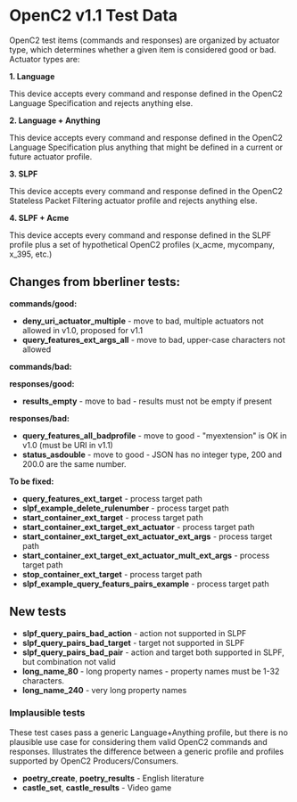 # OpenC2 v1.1 Test Data

OpenC2 test items (commands and responses) are organized by actuator type, which determines whether a given item
is considered good or bad. Actuator types are:

**1. Language**

This device accepts every command and response defined in the OpenC2 Language Specification and rejects anything else.

**2. Language + Anything**

This device accepts every command and response defined in the OpenC2 Language Specification plus anything that
might be defined in a current or future actuator profile.

**3. SLPF**

This device accepts every command and response defined in the OpenC2 Stateless Packet Filtering actuator profile
and rejects anything else.

**4. SLPF + Acme**

This device accepts every command and response defined in the SLPF profile plus a set of hypothetical OpenC2
profiles (x_acme, mycompany, x_395, etc.)

## Changes from bberliner tests:
**commands/good:**  
* **deny_uri_actuator_multiple** - move to bad, multiple actuators not allowed in v1.0, proposed for v1.1
* **query_features_ext_args_all** - move to bad, upper-case characters not allowed

**commands/bad:**  

**responses/good:**  
* **results_empty** - move to bad - results must not be empty if present

**responses/bad:**  
* **query_features_all_badprofile** - move to good - "myextension" is OK in v1.0 (must be URI in v1.1)
* **status_asdouble** - move to good - JSON has no integer type, 200 and 200.0 are the same number.

**To be fixed:**  
* **query_features_ext_target** - process target path
* **slpf_example_delete_rulenumber** - process target path
* **start_container_ext_target** - process target path
* **start_container_ext_target_ext_actuator** - process target path
* **start_container_ext_target_ext_actuator_ext_args** - process target path
* **start_container_ext_target_ext_actuator_mult_ext_args** - process target path
* **stop_container_ext_target** - process target path
* **slpf_example_query_featurs_pairs_example** - process target path

## New tests
* **slpf_query_pairs_bad_action** - action not supported in SLPF
* **slpf_query_pairs_bad_target** - target not supported in SLPF
* **slpf_query_pairs_bad_pair** - action and target both supported in SLPF, but combination not valid
* **long_name_80** - long property names - property names must be 1-32 characters.
* **long_name_240** - very long property names

### Implausible tests
These test cases pass a generic Language+Anything profile, but there is no plausible use case for
considering them valid OpenC2 commands and responses.
Illustrates the difference between a generic profile and profiles supported by OpenC2 Producers/Consumers.
* **poetry_create**, **poetry_results** - English literature
* **castle_set**, **castle_results** - Video game